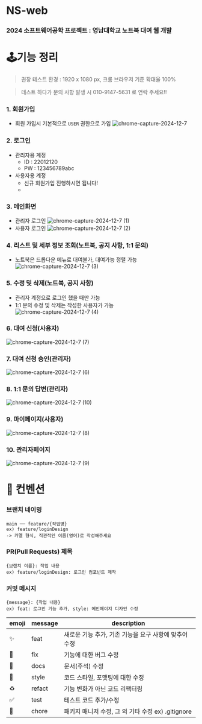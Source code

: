 # NS-web
### 2024 소프트웨어공학 프로젝트 : 영남대학교 노트북 대여 웹 개발

# 🕹️기능 정리
> 권장 테스트 환경 : 1920 x 1080 px, 크롬 브라우저 기준 확대율 100%

> 테스트 하다가 문의 사항 발생 시 010-9147-5631 로 연락 주세요!!
### 1. 회원가입
- 회원 가입시 기본적으로 `USER` 권한으로 가입
![chrome-capture-2024-12-7](https://github.com/user-attachments/assets/f4d540e2-5a10-4717-ad4f-4f95a0d8800a)

### 2. 로그인
- 관리자용 계정
  - ID : 22012120
  - PW : 123456789abc
- 사용자용 계정
  - 신규 회원가입 진행하시면 됩니다!
  - 
### 3. 메인화면
- 관리자 로그인
![chrome-capture-2024-12-7 (1)](https://github.com/user-attachments/assets/e655ea5f-67dd-4b2a-b1ce-6879ba4e71bb)
- 사용자 로그인
![chrome-capture-2024-12-7 (2)](https://github.com/user-attachments/assets/8684f4e9-2ce5-4793-bd88-2f98e1f925a0)

### 4. 리스트 및 세부 정보 조회(노트북, 공지 사항, 1:1 문의)
- 노트북은 드롭다운 메뉴로 대여불가, 대여가능 정렬 가능
![chrome-capture-2024-12-7 (3)](https://github.com/user-attachments/assets/dcb429d8-e23d-4803-a816-05583aa8fd80)

### 5. 수정 및 삭제(노트북, 공지 사항)
- 관리자 계정으로 로그인 했을 때만 가능
- 1:1 문의 수정 및 삭제는 작성한 사용자가 가능
![chrome-capture-2024-12-7 (4)](https://github.com/user-attachments/assets/b9b9f21f-80ab-47b5-85e0-2a0b855c166f)

### 6. 대여 신청(사용자)
![chrome-capture-2024-12-7 (7)](https://github.com/user-attachments/assets/ca13184a-58cb-4f6b-a25d-28e6544bad18)

### 7. 대여 신청 승인(관리자)
![chrome-capture-2024-12-7 (6)](https://github.com/user-attachments/assets/594bebd8-1400-460d-a72a-4a12f53b24c0)

### 8. 1:1 문의 답변(관리자)
![chrome-capture-2024-12-7 (10)](https://github.com/user-attachments/assets/ba241c3a-9589-4e33-b2c8-e0e1131034b5)

### 9. 마이페이지(사용자)
![chrome-capture-2024-12-7 (8)](https://github.com/user-attachments/assets/152c4785-39e8-47a7-922d-a7cc4d99c8e3)

### 10. 관리자페이지
![chrome-capture-2024-12-7 (9)](https://github.com/user-attachments/assets/4b519599-9dd1-4629-b6ad-3b18120f0f0f)


# 📌 컨벤션

### 브랜치 네이밍
```
main ── feature/{작업명}
ex) feature/loginDesign
-> 카멜 형식, 직관적인 이름(영어)로 작성해주세요
```

### PR(Pull Requests) 제목
```
{브랜치 이름}: 작업 내용
ex) feature/loginDesign: 로그인 컴포넌트 제작
```

### 커밋 메시지
```
{message}: {작업 내용}
ex) feat: 로그인 기능 추가, style: 메인페이지 디자인 수정
```

| emoji              | message | description                                           |
| ------------------ | ------- | ----------------------------------------------------- |
| :sparkles:         | feat    | 새로운 기능 추가, 기존 기능을 요구 사항에 맞추어 수정 |
| :bug:              | fix     | 기능에 대한 버그 수정                                 |
| :closed_book:      | docs    | 문서(주석) 수정                                       |
| :art:              | style   | 코드 스타일, 포맷팅에 대한 수정                       |
| :recycle:          | refact  | 기능 변화가 아닌 코드 리팩터링                        |
| :white_check_mark: | test    | 테스트 코드 추가/수정                                 |
| :pushpin:          | chore   | 패키지 매니저 수정, 그 외 기타 수정 ex) .gitignore    |

